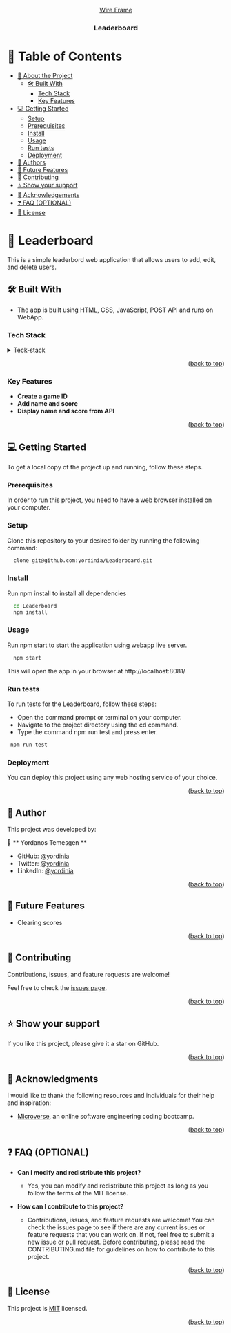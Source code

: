 <a name="readme-top"></a>

<div align="center"> 

[Wire Frame](https://github.com/microverseinc/curriculum-javascript/blob/main/leaderboard/images/leaderboard_wireframe.png)
<br/> <h3><b>Leaderboard</b></h3></div>

# 📗 Table of Contents

- [📖 About the Project](#about-project)
  - [🛠 Built With](#built-with)
    - [Tech Stack](#tech-stack)
    - [Key Features](#key-features)
- [💻 Getting Started](#getting-started)
  - [Setup](#setup)
  - [Prerequisites](#prerequisites)
  - [Install](#install)
  - [Usage](#usage)
  - [Run tests](#run-tests)
  - [Deployment](#triangular_flag_on_post-deployment)
- [👥 Authors](#authors)
- [🔭 Future Features](#future-features)
- [🤝 Contributing](#contributing)
- [⭐️ Show your support](#support)
- [🙏 Acknowledgements](#acknowledgements)
- [❓ FAQ (OPTIONAL)](#faq)
- [📝 License](#license)

<!-- PROJECT DESCRIPTION -->

# 📖 Leaderboard <a name="about-project"></a>

This is a simple leaderbord web application that allows users to add, edit, and delete users.

## 🛠 Built With <a name="built-with"></a>
- The app is built using HTML, CSS, JavaScript, POST API and runs on WebApp.
### Tech Stack <a name="tech-stack"></a>
<details>
  <summary>Teck-stack</summary>
  <ul>
    <li> Client: HTML, CSS, JavaScript</li>
    <li> Server: Webpack, gh-pages </li>
    <li> Database: Not applicable </li> 
  </ul>
</details>

<p align="right">(<a href="#readme-top">back to top</a>)</p>

### Key Features <a name="key-features"></a>

- **Create a game ID**
- **Add name and score**
- **Display name and score from API**

<p align="right">(<a href="#readme-top">back to top</a>)</p>

## 💻 Getting Started <a name="getting-started"></a>

To get a local copy of the project up and running, follow these steps.

### Prerequisites

In order to run this project, you need to have a web browser installed on your computer.

### Setup

Clone this repository to your desired folder by running the following command:

```sh
  clone git@github.com:yordinia/Leaderboard.git
```

### Install

Run npm install to install all dependencies

```sh
  cd Leaderboard
  npm install

```

### Usage

Run npm start to start the application using webapp live server.

```sh
  npm start

```
This will open the app in your browser at http://localhost:8081/

### Run tests

To run tests for the Leaderboard, follow these steps:

- Open the command prompt or terminal on your computer.
- Navigate to the project directory using the cd command.
- Type the command npm run test and press enter.

```sh
 npm run test
```

### Deployment

You can deploy this project using any web hosting service of your choice.

<p align="right">(<a href="#readme-top">back to top</a>)</p>

<!-- AUTHORS -->

## 👥 Author <a name="authors"></a>

This project was developed by:

👤 ** Yordanos Temesgen **

- GitHub: [@yordinia](https://github.com/yordinia)
- Twitter: [@yordinia](https://twitter.com/yordinaM)
- LinkedIn: [@yordinia](https://www.linkedin.com/in/yordanos-temesgen-941727233)

<p align="right">(<a href="#readme-top">back to top</a>)</p>

## 🔭 Future Features <a name="future-features"></a>

- Clearing scores

<p align="right">(<a href="#readme-top">back to top</a>)</p>

## 🤝 Contributing <a name="contributing"></a>

Contributions, issues, and feature requests are welcome!

Feel free to check the [issues page](../../issues/).

<p align="right">(<a href="#readme-top">back to top</a>)</p>

## ⭐️ Show your support <a name="support"></a>

If you like this project, please give it a star on GitHub.

<p align="right">(<a href="#readme-top">back to top</a>)</p>

## 🙏 Acknowledgments <a name="acknowledgements"></a>

I would like to thank the following resources and individuals for their help and inspiration:

- <a href="https://www.microverse.org/">Microverse</a>, an online software engineering coding bootcamp.

<p align="right">(<a href="#readme-top">back to top</a>)</p>

## ❓ FAQ (OPTIONAL) <a name="faq"></a>

- **Can I modify and redistribute this project?**

  - Yes, you can modify and redistribute this project as long as you follow the terms of the MIT license.

- **How can I contribute to this project?**

  - Contributions, issues, and feature requests are welcome! You can check the issues page to see if there are any current issues or feature requests that you can work on. If not, feel free to submit a new issue or pull request. Before contributing, please read the CONTRIBUTING.md file for guidelines on how to contribute to this project.

<p align="right">(<a href="#readme-top">back to top</a>)</p>

<!-- LICENSE -->

## 📝 License <a name="license"></a>

This project is [MIT](https://github.com/Yordinia/yordinia/blob/main/LICENSE) licensed.

<p align="right">(<a href="#readme-top">back to top</a>)</p>
